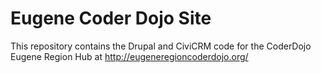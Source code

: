 # Eugene Coder Dojo Site
This repository contains the Drupal and CiviCRM code for the CoderDojo Eugene Region Hub at http://eugeneregioncoderdojo.org/